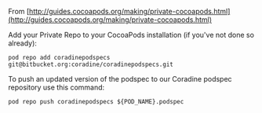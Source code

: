 From [http://guides.cocoapods.org/making/private-cocoapods.html](http://guides.cocoapods.org/making/private-cocoapods.html)

Add your Private Repo to your CocoaPods installation (if you've not done so already):

`pod repo add coradinepodspecs git@bitbucket.org:coradine/coradinepodspecs.git`

To push an updated version of the podspec to our Coradine podspec repository use this command:

`pod repo push coradinepodspecs ${POD_NAME}.podspec`
